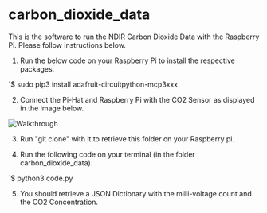 # carbon_dioxide_data

This is the software to run the NDIR Carbon Dioxide Data with the Raspberry Pi. Please follow instructions below. 

1. Run the below code on your Raspberry Pi to install the respective packages. 

`$ sudo pip3 install adafruit-circuitpython-mcp3xxx

2. Connect the Pi-Hat and Raspberry Pi with the CO2 Sensor as displayed in the image below. 

<img src='https://i.ibb.co/rQmbpD3/IMG-3261.jpg' title='Connection' width='' alt='Walkthrough' />

3. Run "git clone" with it to retrieve this folder on your Raspberry pi. 

4. Run the following code on your terminal (in the folder carbon_dioxide_data). 

`$ python3 code.py

5. You should retrieve a JSON Dictionary with the milli-voltage count and the CO2 Concentration.

